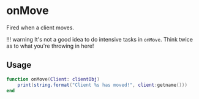 # onMove

Fired when a client moves.

!!! warning
    It's not a good idea to do intensive tasks in ``onMove``.
    Think twice as to what you're throwing in here!

## Usage

```lua
function onMove(Client: clientObj)
    print(string.format("Client %s has moved!", client:getname()))
end 
```

